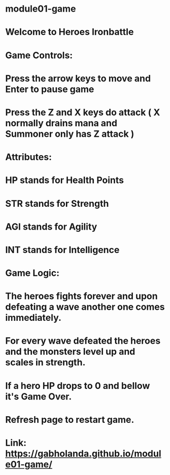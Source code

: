 # module01-game
# Welcome to Heroes Ironbattle
#
# Game Controls:
# Press the arrow keys to move and Enter to pause game
# Press the Z and X keys do attack ( X normally drains mana and Summoner only has Z attack )
#
# Attributes:
# HP stands for Health Points
# STR stands for Strength
# AGI stands for Agility
# INT stands for Intelligence
#
# Game Logic:
# The heroes fights forever and upon defeating a wave another one comes immediately.
# For every wave defeated the heroes and the monsters level up and scales in strength.
# If a hero HP drops to 0 and bellow it's Game Over.
# Refresh page to restart game.


# Link: https://gabholanda.github.io/module01-game/
